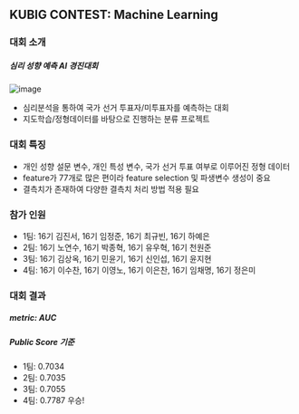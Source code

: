 
## KUBIG CONTEST: Machine Learning

### 대회 소개
##### 심리 성향 예측 AI 경진대회


![image](https://user-images.githubusercontent.com/89731647/187557936-112be291-a4aa-46dd-9ab6-0e518bfa4027.png)

* 심리분석을 통하여 국가 선거 투표자/미투표자를 예측하는 대회
* 지도학습/정형데이터를 바탕으로 진행하는 분류 프로젝트

### 대회 특징
* 개인 성향 설문 변수, 개인 특성 변수, 국가 선거 투표 여부로 이루어진 정형 데이터 
* feature가 77개로 많은 편이라 feature selection 및 파생변수 생성이 중요
* 결측치가 존재하여 다양한 결측치 처리 방법 적용 필요

### 참가 인원
* 1팀: 16기 김진서, 16기 임정준, 16기 최규빈, 16기 하예은
* 2팀: 16기 노연수, 16기 박종혁, 16기 유우혁, 16기 천원준
* 3팀: 16기 김상옥, 16기 민윤기, 16기 신인섭, 16기 윤지현
* 4팀: 16기 이수찬, 16기 이영노, 16기 이은찬, 16기 임채명, 16기 정은미

### 대회 결과
##### metric: AUC
##### Public Score 기준
* 1팀: 0.7034
* 2팀: 0.7035
* 3팀: 0.7055
* 4팀: 0.7787 우승!
